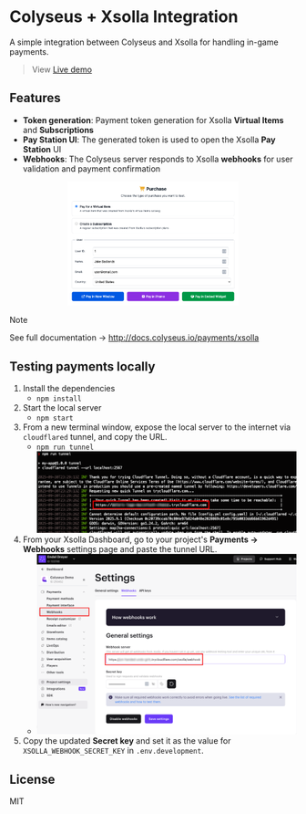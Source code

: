 # Colyseus + Xsolla Integration

A simple integration between Colyseus and Xsolla for handling in-game payments.

> View [Live demo](http://xsolla.colyseus.cloud/)

## Features

- **Token generation**: Payment token generation for Xsolla **Virtual Items** and **Subscriptions**
- **Pay Station UI**: The generated token is used to open the Xsolla **Pay Station** UI
- **Webhooks**: The Colyseus server responds to Xsolla **webhooks** for user validation and payment confirmation

<div align="center">
    <img width="300" alt="Xsolla + Colyseus integration demo" src="screenshot.png" />
</div>

> [!NOTE]
> See full documentation → http://docs.colyseus.io/payments/xsolla

## Testing payments locally

1. Install the dependencies
    - `npm install`
2. Start the local server
    - `npm start`
3. From a new terminal window, expose the local server to the internet via `cloudflared` tunnel, and copy the URL.
    - `npm run tunnel` <br/> ![tunnel url](tunnel-url.png)
4. From your Xsolla Dashboard, go to your project's **Payments → Webhooks** settings page and paste the tunnel URL.
    - ![set webhook url](screenshot-webhook-url.png)
5. Copy the updated **Secret key** and set it as the value for `XSOLLA_WEBHOOK_SECRET_KEY` in `.env.development`.

## License

MIT
